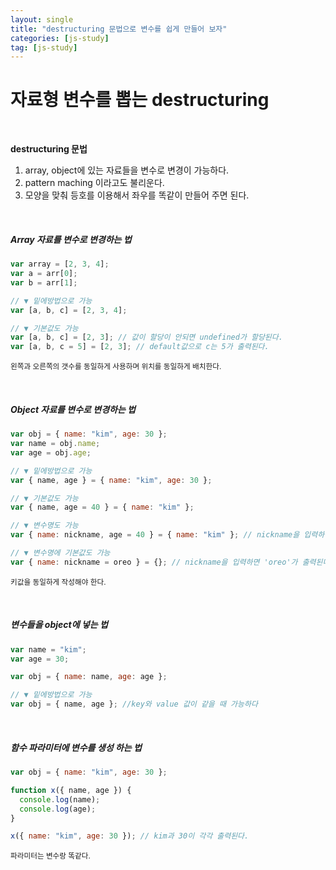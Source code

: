 ```yaml
---
layout: single
title: "destructuring 문법으로 변수를 쉽게 만들어 보자"
categories: [js-study]
tag: [js-study]
---
```


# 자료형 변수를 뽑는 destructuring

<br>

**destructuring 문법**

1. array, object에 있는 자료들을 변수로 변경이 가능하다.
2. pattern maching 이라고도 불리운다.
3. 모양을 맞춰 등호를 이용해서 좌우를 똑같이 만들어 주면 된다.

<br>
<h5>Array 자료를 변수로 변경하는 법</h5>

```js
var array = [2, 3, 4];
var a = arr[0];
var b = arr[1];

// ▼ 밑에방법으로 가능
var [a, b, c] = [2, 3, 4];

// ▼ 기본값도 가능
var [a, b, c] = [2, 3]; // 값이 할당이 안되면 undefined가 할당된다.
var [a, b, c = 5] = [2, 3]; // default값으로 c는 5가 출력된다.
```

<small>왼쪽과 오른쪽의 갯수를 동일하게 사용하며 위치를 동일하게 배치한다.</small>

<br>
<h5>Object 자료를 변수로 변경하는 법</h5>

```js
var obj = { name: "kim", age: 30 };
var name = obj.name;
var age = obj.age;

// ▼ 밑에방법으로 가능
var { name, age } = { name: "kim", age: 30 };

// ▼ 기본값도 가능
var { name, age = 40 } = { name: "kim" };

// ▼ 변수명도 가능
var { name: nickname, age = 40 } = { name: "kim" }; // nickname을 입력하면 'kim'이 출력된다.

// ▼ 변수명에 기본값도 가능
var { name: nickname = oreo } = {}; // nickname을 입력하면 'oreo'가 출력된다.
```

<small>키값을 동일하게 작성해야 한다.</small>

<br>
<h5>변수들을 object에 넣는 법</h5>

```js
var name = "kim";
var age = 30;

var obj = { name: name, age: age };

// ▼ 밑에방법으로 가능
var obj = { name, age }; //key와 value 값이 같을 때 가능하다
```

<br>
<h5>함수 파라미터에 변수를 생성 하는 법</h5>

```js
var obj = { name: "kim", age: 30 };

function x({ name, age }) {
  console.log(name);
  console.log(age);
}

x({ name: "kim", age: 30 }); // kim과 30이 각각 출력된다.
```

<small>파라미터는 변수랑 똑같다.</small>

